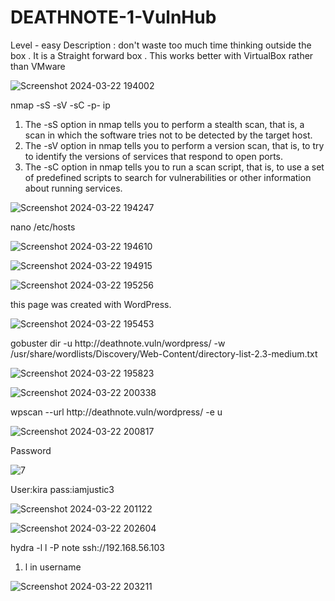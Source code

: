 # DEATHNOTE-1-VulnHub
Level - easy  Description : don't waste too much time thinking outside the box . It is a Straight forward box .  This works better with VirtualBox rather than VMware


![Screenshot 2024-03-22 194002](https://github.com/Gheris-579/DEATHNOTE-1-VulnHub/assets/103877241/bd50c87b-ee50-4f1d-bd85-d3d282cf0704)

<p>nmap -sS -sV -sC -p- ip</p>
<ol>
  <li>The -sS option in nmap tells you to perform a stealth scan, that is, a scan in which the software tries not to be detected by the target host.</li>
  <li>The -sV option in nmap tells you to perform a version scan, that is, to try to identify the versions of services that respond to open ports.</li>
  <li>The -sC option in nmap tells you to run a scan script, that is, to use a set of predefined scripts to search for vulnerabilities or other information about running services.</li>
</ol>

![Screenshot 2024-03-22 194247](https://github.com/Gheris-579/DEATHNOTE-1-VulnHub/assets/103877241/de40d3b2-7c62-40a4-bcbc-69b676bbc743)

<p>nano /etc/hosts</p>

![Screenshot 2024-03-22 194610](https://github.com/Gheris-579/DEATHNOTE-1-VulnHub/assets/103877241/25ccb3f2-dad2-4e3e-8bed-f1367d0374f7)

![Screenshot 2024-03-22 194915](https://github.com/Gheris-579/DEATHNOTE-1-VulnHub/assets/103877241/8bb24cc1-ca44-41f6-bd2d-2e84488aea47)


![Screenshot 2024-03-22 195256](https://github.com/Gheris-579/DEATHNOTE-1-VulnHub/assets/103877241/31fa0e66-003e-4cc9-a9f5-dd6f4bea5abb)

<p>this page was created with WordPress.</p>

![Screenshot 2024-03-22 195453](https://github.com/Gheris-579/DEATHNOTE-1-VulnHub/assets/103877241/1a213f8e-7922-44a7-a950-32301ffe8234)

<p>gobuster dir -u http://deathnote.vuln/wordpress/ -w /usr/share/wordlists/Discovery/Web-Content/directory-list-2.3-medium.txt</p>

![Screenshot 2024-03-22 195823](https://github.com/Gheris-579/DEATHNOTE-1-VulnHub/assets/103877241/904ab1b4-463b-4805-856e-8374ac12eab5)

![Screenshot 2024-03-22 200338](https://github.com/Gheris-579/DEATHNOTE-1-VulnHub/assets/103877241/ab8662f6-f682-4483-a56b-65baa252b720)

<p>wpscan --url http://deathnote.vuln/wordpress/ -e u</p>

![Screenshot 2024-03-22 200817](https://github.com/Gheris-579/DEATHNOTE-1-VulnHub/assets/103877241/fabeefba-235e-4615-8f59-e5a9fd46b509)

<p>Password</p>

![7](https://github.com/Gheris-579/DEATHNOTE-1-VulnHub/assets/103877241/0b34962d-aa78-4cd4-a963-4364c8c689ec)


<p>User:kira  pass:iamjustic3</p>

![Screenshot 2024-03-22 201122](https://github.com/Gheris-579/DEATHNOTE-1-VulnHub/assets/103877241/aadcd586-5e17-4546-8bae-7cd7f295dd91)


![Screenshot 2024-03-22 202604](https://github.com/Gheris-579/DEATHNOTE-1-VulnHub/assets/103877241/8df873c2-f174-4984-a9d2-10bef858ec54)


<p>hydra -l l -P note ssh://192.168.56.103</p>

<ol>
  <li>l in username</li>
</ol>

![Screenshot 2024-03-22 203211](https://github.com/Gheris-579/DEATHNOTE-1-VulnHub/assets/103877241/bbf7ca5a-468f-4813-b58d-3c8a030a34ed)
